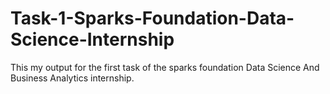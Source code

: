 # Task-1-Sparks-Foundation-Data-Science-Internship
This my output for the first task of the sparks foundation Data Science And Business Analytics internship.
